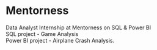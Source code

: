 # Mentorness
Data Analyst Internship at Mentorness on SQL &amp; Power BI 
<br>
SQL project - Game Analysis
<br>
Power BI project - Airplane Crash Analysis.
